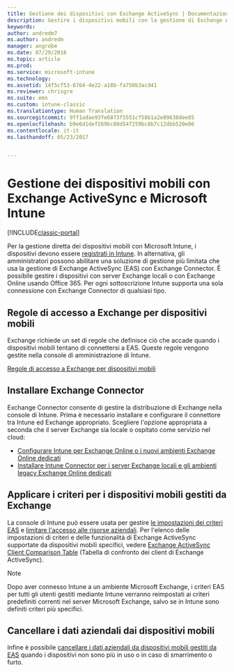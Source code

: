```yaml
---
title: Gestione dei dispositivi con Exchange ActiveSync | Documentazione Microsoft
description: Gestire i dispositivi mobili con la gestione di Exchange ActiveSync (EAS) usando Exchange Connector
keywords: 
author: andredm7
ms.author: andredm
manager: angrobe
ms.date: 07/29/2016
ms.topic: article
ms.prod: 
ms.service: microsoft-intune
ms.technology: 
ms.assetid: 14f5cf53-6764-4e22-a18b-fa750b3acd41
ms.reviewer: chrisgre
ms.suite: ems
ms.custom: intune-classic
ms.translationtype: Human Translation
ms.sourcegitcommit: 9ff1adae93fe6873f5551cf58b1a2e89638dee85
ms.openlocfilehash: b9e6d1def269bc80d54f259bc8b7c12dbb520e06
ms.contentlocale: it-it
ms.lasthandoff: 05/23/2017


---
```


# <a name="exchange-activesync-mobile-device-management-with-microsoft-intune"></a>Gestione dei dispositivi mobili con Exchange ActiveSync e Microsoft Intune

[!INCLUDE[classic-portal](../includes/classic-portal.md)]

Per la gestione diretta dei dispositivi mobili con Microsoft Intune, i dispositivi devono essere [registrati in Intune](prerequisites-for-enrollment.md). In alternativa, gli amministratori possono abilitare una soluzione di gestione più limitata che usa la gestione di Exchange ActiveSync (EAS) con Exchange Connector. È possibile gestire i dispositivi con server Exchange locali o con Exchange Online usando Office 365. Per ogni sottoscrizione Intune supporta una sola connessione con Exchange Connector di qualsiasi tipo.

## <a name="exchange-access-rules-for-mobile-devices"></a>Regole di accesso a Exchange per dispositivi mobili ##

Exchange richiede un set di regole che definisce ciò che accade quando i dispositivi mobili tentano di connettersi a EAS. Queste regole vengono gestite nella console di amministrazione di Intune.

[Regole di accesso a Exchange per dispositivi mobili](exchange-access-rules-for-mobile-devices.md)

## <a name="install-the-exchange-connector"></a>Installare Exchange Connector
Exchange Connector consente di gestire la distribuzione di Exchange nella console di Intune. Prima è necessario installare e configurare il connettore tra Intune ed Exchange appropriato. Scegliere l'opzione appropriata a seconda che il server Exchange sia locale o ospitato come servizio nel cloud:

-   [Configurare Intune per Exchange Online o i nuovi ambienti Exchange Online dedicati](intune-service-to-service-exchange-connector.md)
-   [Installare Intune Connector per i server Exchange locali e gli ambienti legacy Exchange Online dedicati](intune-on-premises-exchange-connector.md)


## <a name="apply-policy-for-exchange-managed-mobile-devices"></a>Applicare i criteri per i dispositivi mobili gestiti da Exchange
La console di Intune può essere usata per gestire [le impostazioni dei criteri EAS](exchange-activesync-policy-settings-in-microsoft-intune.md) e [limitare l'accesso alle risorse aziendali](restrict-access-to-email-and-o365-services-with-microsoft-intune.md). Per l'elenco delle impostazioni di criteri e delle funzionalità di Exchange ActiveSync supportate da dispositivi mobili specifici, vedere [Exchange ActiveSync Client Comparison Table](http://go.microsoft.com/fwlink/?LinkId=247270) (Tabella di confronto dei client di Exchange ActiveSync).

> [!NOTE]
> Dopo aver connesso Intune a un ambiente Microsoft Exchange, i criteri EAS per tutti gli utenti gestiti mediante Intune verranno reimpostati ai criteri predefiniti correnti nel server Microsoft Exchange, salvo se in Intune sono definiti criteri più specifici.

## <a name="wipe-company-data-from-mobile-devices"></a>Cancellare i dati aziendali dai dispositivi mobili
Infine è possibile [cancellare i dati aziendali da dispositivi mobili gestiti da EAS](wipe-for-exchange-managed-mobile-devices.md) quando i dispositivi non sono più in uso o in caso di smarrimento o furto.

